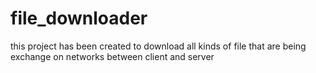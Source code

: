# file_downloader
this project has been created to download all kinds of file that are being exchange on networks between client and server
